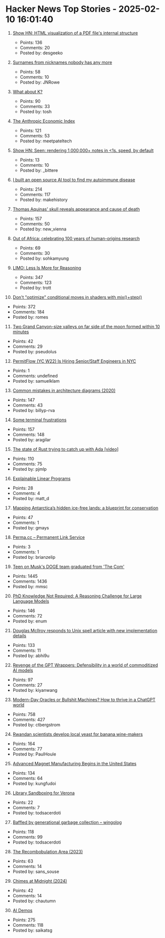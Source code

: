 # Hacker News Top Stories - 2025-02-10 16:01:40

1. [Show HN: HTML visualization of a PDF file's internal structure](https://github.com/desgeeko/pdfsyntax/blob/main/docs/browse.md)
   - Points: 136
   - Comments: 20
   - Posted by: desgeeko

2. [Surnames from nicknames nobody has any more](https://blog.plover.com/lang/etym/nickname-names.html)
   - Points: 58
   - Comments: 10
   - Posted by: JNRowe

3. [What about K?](https://xpqz.github.io/kbook/Introduction.html)
   - Points: 90
   - Comments: 33
   - Posted by: tosh

4. [The Anthropic Economic Index](https://www.anthropic.com/news/the-anthropic-economic-index)
   - Points: 121
   - Comments: 53
   - Posted by: meetpateltech

5. [Show HN: Seen: rendering 1,000,000+ notes in <1s. speed, by default](https://seen-v2.vercel.app/)
   - Points: 13
   - Comments: 10
   - Posted by: _bittere

6. [I built an open source AI tool to find my autoimmune disease](https://old.reddit.com/r/selfhosted/comments/1ij7s4m/how_i_built_an_open_source_ai_tool_to_find_my/)
   - Points: 214
   - Comments: 117
   - Posted by: makehistory

7. [Thomas Aquinas' skull reveals appearance and cause of death](https://www.ncregister.com/blog/face-of-aquinas-revealed-after-750-years)
   - Points: 157
   - Comments: 50
   - Posted by: new_vienna

8. [Out of Africa: celebrating 100 years of human-origins research](https://www.nature.com/articles/d41586-025-00282-1)
   - Points: 69
   - Comments: 30
   - Posted by: sohkamyung

9. [LIMO: Less Is More for Reasoning](https://arxiv.org/abs/2502.03387)
   - Points: 347
   - Comments: 123
   - Posted by: trott

10. [Don't "optimize" conditional moves in shaders with mix()+step()](https://iquilezles.org/articles/gpuconditionals/)
   - Points: 372
   - Comments: 184
   - Posted by: romes

11. [Two Grand Canyon-size valleys on far side of the moon formed within 10 minutes](https://www.cnn.com/2025/02/05/science/lunar-grand-canyons-far-side-moon/index.html)
   - Points: 42
   - Comments: 29
   - Posted by: pseudolus

12. [PermitFlow (YC W22) Is Hiring Senior/Staff Engineers in NYC](https://jobs.ashbyhq.com/permitflow?departmentId=d33195eb-8978-4439-abc6-5a8a072de808)
   - Points: 1
   - Comments: undefined
   - Posted by: samuelklam

13. [Common mistakes in architecture diagrams (2020)](https://www.ilograph.com/blog/posts/diagram-mistakes/)
   - Points: 147
   - Comments: 43
   - Posted by: billyp-rva

14. [Some terminal frustrations](https://jvns.ca/blog/2025/02/05/some-terminal-frustrations/)
   - Points: 157
   - Comments: 148
   - Posted by: aragilar

15. [The state of Rust trying to catch up with Ada [video]](https://fosdem.org/2025/schedule/event/fosdem-2025-5356-the-state-of-rust-trying-to-catch-up-with-ada/)
   - Points: 110
   - Comments: 75
   - Posted by: pjmlp

16. [Explainable Linear Programs](https://www.jeremykun.com/shortform/2025-02-06-2124/)
   - Points: 28
   - Comments: 4
   - Posted by: matt_d

17. [Mapping Antarctica’s hidden ice-free lands: a blueprint for conservation](https://www.unsw.edu.au/newsroom/news/2025/01/mapping-antarcticas-hidden-ice-free-lands-a-blueprint-for-conservation)
   - Points: 47
   - Comments: 1
   - Posted by: gmays

18. [Perma.cc – Permanent Link Service](https://perma.cc/)
   - Points: 3
   - Comments: 1
   - Posted by: brianzelip

19. [Teen on Musk's DOGE team graduated from 'The Com'](https://krebsonsecurity.com/2025/02/teen-on-musks-doge-team-graduated-from-the-com/)
   - Points: 1445
   - Comments: 1436
   - Posted by: mmsc

20. [PhD Knowledge Not Required: A Reasoning Challenge for Large Language Models](https://arxiv.org/abs/2502.01584)
   - Points: 146
   - Comments: 72
   - Posted by: enum

21. [Douglas McIlroy responds to Unix spell article with new implementation details](https://twitter.com/abhi9u/status/1887010136155414602)
   - Points: 133
   - Comments: 11
   - Posted by: abhi9u

22. [Revenge of the GPT Wrappers: Defensibility in a world of commoditized AI models](https://andrewchen.substack.com/p/revenge-of-the-gpt-wrappers-defensibility)
   - Points: 97
   - Comments: 27
   - Posted by: kiyanwang

23. [Modern-Day Oracles or Bullshit Machines? How to thrive in a ChatGPT world](https://thebullshitmachines.com)
   - Points: 758
   - Comments: 427
   - Posted by: ctbergstrom

24. [Rwandan scientists develop local yeast for banana wine-makers](https://phys.org/news/2025-01-rwandan-scientists-local-yeast-banana.html)
   - Points: 164
   - Comments: 77
   - Posted by: PaulHoule

25. [Advanced Magnet Manufacturing Begins in the United States](https://spectrum.ieee.org/advanced-magnet-manufacturing-in-us)
   - Points: 134
   - Comments: 64
   - Posted by: kungfudoi

26. [Library Sandboxing for Verona](https://github.com/microsoft/verona-sandbox)
   - Points: 22
   - Comments: 7
   - Posted by: todsacerdoti

27. [Baffled by generational garbage collection – wingolog](https://wingolog.org/archives/2025/02/09/baffled-by-generational-garbage-collection)
   - Points: 118
   - Comments: 99
   - Posted by: todsacerdoti

28. [The Recombobulation Area (2023)](https://onmilwaukee.com/articles/recombobulationsigns)
   - Points: 63
   - Comments: 14
   - Posted by: sans_souse

29. [Chimes at Midnight (2024)](https://asteriskmag.com/issues/08/chimes-at-midnight)
   - Points: 42
   - Comments: 14
   - Posted by: chautumn

30. [AI Demos](https://aidemos.meta.com/)
   - Points: 275
   - Comments: 118
   - Posted by: saikatsg


